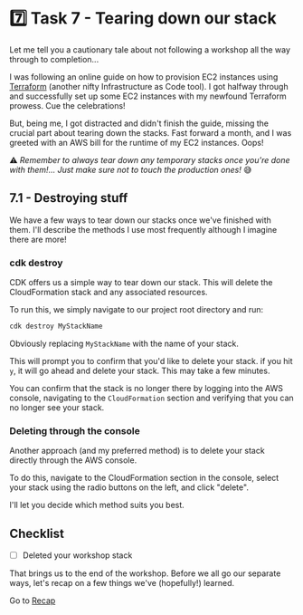 # 7️⃣ Task 7 - Tearing down our stack
Let me tell you a cautionary tale about not following a workshop all the way through to completion...

I was following an online guide on how to provision EC2 instances using [Terraform](https://www.terraform.io/) (another nifty Infrastructure as Code tool). I got halfway through and successfully set up some EC2 instances with my newfound Terraform prowess. Cue the celebrations!

But, being me, I got distracted and didn't finish the guide, missing the crucial part about tearing down the stacks. Fast forward a month, and I was greeted with an AWS bill for the runtime of my EC2 instances. Oops!

⚠️ *Remember to always tear down any temporary stacks once you're done with them!... Just make sure not to touch the production ones!* 😅

## 7.1 - Destroying stuff

We have a few ways to tear down our stacks once we've finished with them. I'll describe the methods I use most frequently although I imagine there are more!

### cdk destroy

CDK offers us a simple way to tear down our stack. This will delete the CloudFormation stack and any associated resources.

To run this, we simply navigate to our project root directory and run:

```sh
cdk destroy MyStackName
```
Obviously replacing `MyStackName` with the name of your stack.

This will prompt you to confirm that you'd like to delete your stack. if you hit `y`, it will go ahead and delete your stack. This may take a few minutes.

You can confirm that the stack is no longer there by logging into the AWS console, navigating to the `CloudFormation` section and verifying that you can no longer see your stack.

### Deleting through the console

Another approach (and my preferred method) is to delete your stack directly through the AWS console.

To do this, navigate to the CloudFormation section in the console, select your stack using the radio buttons on the left, and click "delete".

I'll let you decide which method suits you best.

## Checklist

- [ ] Deleted your workshop stack

That brings us to the end of the workshop. Before we all go our separate ways, let's recap on a few things we've (hopefully!) learned.


Go to [Recap](008-recap.md)


